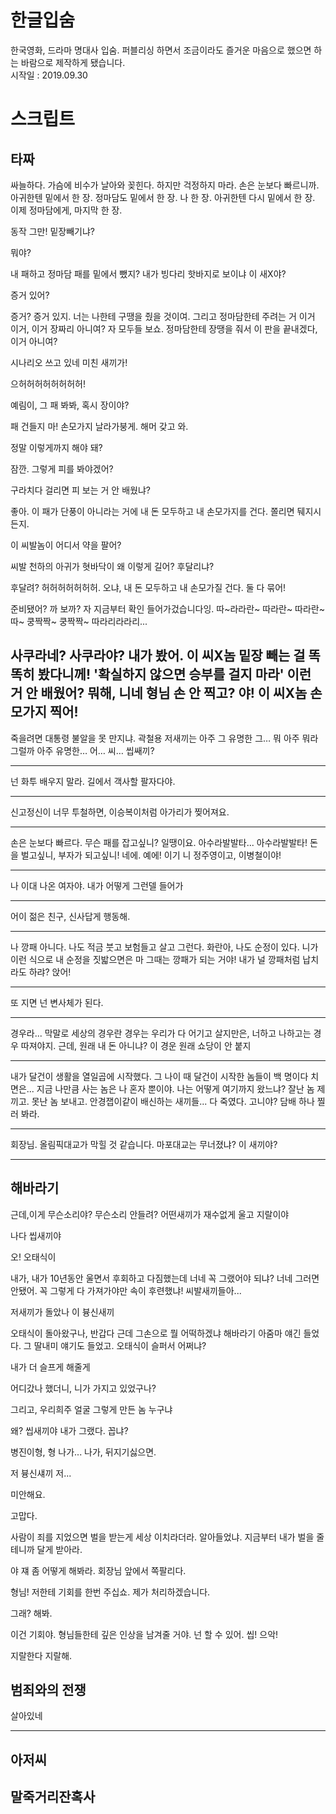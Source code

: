 # 한글입숨
한국영화, 드라마 명대사 입숨. 퍼블리싱 하면서 조금이라도 즐거운 마음으로 했으면 하는 바람으로 제작하게 됐습니다.  
시작일 : 2019.09.30

# 스크립트
## 타짜
싸늘하다. 가슴에 비수가 날아와 꽂힌다. 하지만 걱정하지 마라.
손은 눈보다 빠르니까. 아귀한텐 밑에서 한 장. 정마담도 밑에서 한 장.
나 한 장. 아귀한텐 다시 밑에서 한 장. 이제 정마담에게, 마지막 한 장.

동작 그만! 밑장빼기냐?

뭐야?

내 패하고 정마담 패를 밑에서 뺐지? 내가 빙다리 핫바지로 보이냐 이 새X야?

증거 있어?

증거? 증거 있지. 너는 나한테 구땡을 줬을 것이여.
그리고 정마담한테 주려는 거 이거 이거, 이거 장짜리 아니여?
자 모두들 보쇼. 정마담한테 장땡을 줘서 이 판을 끝내겠다, 이거 아니여?

시나리오 쓰고 있네 미친 새끼가!

으허허허허허허허허!

예림이, 그 패 봐봐, 혹시 장이야?

패 건들지 마! 손모가지 날라가붕게. 해머 갖고 와.

정말 이렇게까지 해야 돼?

잠깐. 그렇게 피를 봐야겠어?

구라치다 걸리면 피 보는 거 안 배웠냐?

좋아. 이 패가 단풍이 아니라는 거에 내 돈 모두하고 내 손모가지를 건다.
쫄리면 뒈지시든지.

이 씨발놈이 어디서 약을 팔어?

씨발 천하의 아귀가 혓바닥이 왜 이렇게 길어? 후달리냐?

후달려? 허허허허허허허. 오냐, 내 돈 모두하고 내 손모가질 건다. 둘 다 묶어!

준비됐어? 까 보까? 자 지금부터 확인 들어가겄습니다잉.
따~라라란~ 따라란~ 따라란~ 따~ 쿵짝짝~ 쿵짝짝~ 따라리라라리...

사쿠라네?
사쿠라야?
내가 봤어. 이 씨X놈 밑장 빼는 걸 똑똑히 봤다니께!
'확실하지 않으면 승부를 걸지 마라' 이런 거 안 배웠어? 뭐해, 니네 형님 손 안 찍고?
야! 이 씨X놈 손모가지 찍어!
---
죽을려면 대통령 불알을 못 만지냐. 곽철용 저새끼는 아주 그 유명한 그… 뭐 아주 뭐라그럴까 아주 유명한… 어… 씨… 씹쌔끼?

---
넌 화투 배우지 말라. 길에서 객사할 팔자다야.

---
신고정신이 너무 투철하면, 이승복이처럼 아가리가 찢어져요.

---
손은 눈보다 빠르다. 무슨 패를 잡고싶니?
일땡이요.
아수라발발타... 아수라발발타!
돈을 벌고싶니, 부자가 되고싶니!
네에. 예에!
이기 니 정주영이고, 이병철이야!

---
나 이대 나온 여자야. 내가 어떻게 그런델 들어가

---
어이 젊은 친구, 신사답게 행동해.

---
나 깡패 아니다. 나도 적금 붓고 보험들고 살고 그런다.
화란아, 나도 순정이 있다. 니가 이런 식으로 내 순정을 짓밟으면은 마 그때는 깡패가 되는 거야!
내가 널 깡패처럼 납치라도 하랴? 앉어!

---
또 지면 넌 변사체가 된다.

---
경우라... 막말로 세상의 경우란 경우는 우리가 다 어기고 살지만은,
너하고 나하고는 경우 따져야지. 근데, 원래 내 돈 아니냐?
이 경운 원래 쇼당이 안 붙지

---
내가 달건이 생활을 열일곱에 시작했다.
그 나이 때 달건이 시작한 놈들이 백 명이다 치면은...
지금 나만큼 사는 놈은 나 혼자 뿐이야.
나는 어떻게 여기까지 왔느냐?
잘난 놈 제끼고. 못난 놈 보내고.
안경잽이같이 배신하는 새끼들... 다 죽였다. 고니야? 담배 하나 찔러 봐라.

---
회장님. 올림픽대교가 막힐 것 같습니다.
마포대교는 무너졌냐? 이 새끼야?

---

## 해바라기
근데,이게 무슨소리야? 무슨소리 안들려?
어떤새끼가 재수없게 울고 지랄이야

나다 씹새끼야

오! 오태식이

내가, 내가 10년동안 울면서 후회하고 다짐했는데 너네 꼭  그랬어야 되냐?
너네 그러면 안됐어.
꼭 그렇게 다 가져가야만 속이 후련했냐! 씨발새끼들아...

저새끼가 돌았나 이 븅신새끼

오태식이 돌아왔구나, 반갑다
근데 그손으로 뭘 어떡하겠냐
해바라기 아줌마 얘긴 들었다. 그 딸내미 얘기도 들었고.
오태식이 슬퍼서 어쩌냐?

내가 더 슬프게 해줄게

어디갔나 했더니, 니가 가지고 있었구나?

그리고, 우리희주 얼굴 그렇게 만든 놈 누구냐

왜? 씹새끼야 내가 그랬다. 꼽냐?

병진이형, 형 나가...  나가, 뒤지기싫으면.

저 븅신섀끼 저...

미안해요.

고맙다.

사람이 죄를 지었으면 벌을 받는게 세상 이치라더라. 알아들었냐.
지금부터 내가 벌을 줄테니까 달게 받아라.

야 쟤 좀 어떻게 해봐라. 회장님 앞에서 쪽팔리다.

형님! 저한테 기회를 한번 주십쇼. 제가 처리하겠습니다.

그래? 해봐.

이건 기회야. 형님들한테 깊은 인상을 남겨줄 거야. 넌 할 수 있어. 씹! 으악!

지랄한다 지랄해.

## 범죄와의 전쟁
살아있네

---

## 아저씨

## 말죽거리잔혹사

